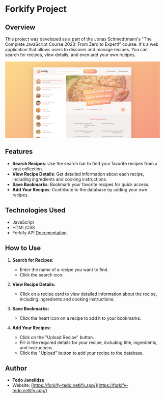 # Forkify Project

## Overview

This project was developed as a part of the Jonas Schmedtmann's "The Complete JavaScript Course 2023: From Zero to Expert!" course. It's a web application that allows users to discover and manage recipes. You can search for recipes, view details, and even add your own recipes.

![Forkify Screenshot](/src/img/screenshot.png)

## Features

- **Search Recipes**: Use the search bar to find your favorite recipes from a vast collection.
- **View Recipe Details**: Get detailed information about each recipe, including ingredients and cooking instructions.
- **Save Bookmarks**: Bookmark your favorite recipes for quick access.
- **Add Your Recipes**: Contribute to the database by adding your own recipes.

## Technologies Used

- JavaScript
- HTML/CSS
- Forkify API [Documentation](https://forkify-api.herokuapp.com/v2)

## How to Use

1. **Search for Recipes:**

   - Enter the name of a recipe you want to find.
   - Click the search icon.

2. **View Recipe Details:**

   - Click on a recipe card to view detailed information about the recipe, including ingredients and cooking instructions.

3. **Save Bookmarks:**

   - Click the heart icon on a recipe to add it to your bookmarks.

4. **Add Your Recipes:**
   - Click on the "Upload Recipe" button.
   - Fill in the required details for your recipe, including title, ingredients, and instructions.
   - Click the "Upload" button to add your recipe to the database.

## Author

- **Tedo Janelidze**
- Website: [https://forkify-tedo.netlify.app/](https://forkify-tedo.netlify.app/)
